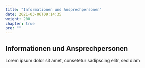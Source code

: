 ```yaml
---
title: "Informationen und Ansprechpersonen"
date: 2021-03-06T09:14:35
weight: 200
chapter: true
pre: ""
---
```



## Informationen und Ansprechpersonen

Lorem ipsum dolor sit amet, consetetur sadipscing elitr, sed diam 

